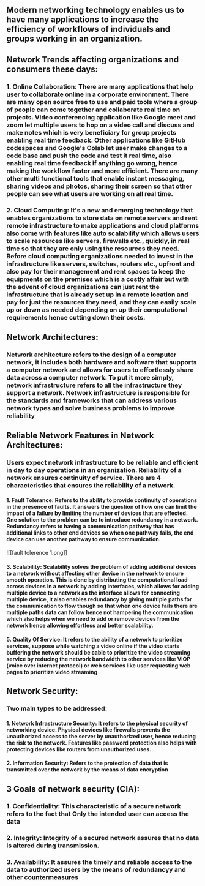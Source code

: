 ## Modern networking technology enables us to have many applications to increase the efficiency of workflows of individuals and  groups working in an organization.

## Network Trends affecting organizations and consumers these days:

### 1. Online Collaboration: There are many applications that help user to collaborate online in a corporate environment. There are many open source free to use and paid tools where a group of people can come together and collaborate real time on projects. Video conferencing application like Google meet and zoom let multiple users to hop on a video call and discuss and make notes which is very beneficiary for group projects enabling real time feedback. Other applications like GitHub codespaces and Google's Colab let user make changes to a code base and push the code and test it real time, also enabling real time feedback if anything go wrong, hence making the workflow faster and more efficient. There are many other multi functional tools that enable instant messaging, sharing videos and photos, sharing their screen so that other people can see what users are working on all real time.

### 2. Cloud Computing: It's a new and emerging technology that enables organizations to store data on remote servers and rent remote infrastructure to make applications and cloud platforms also come with features like auto scalability which allows users to scale resources like servers, firewalls etc., quickly, in real time so that they are only using the resources they need. Before cloud computing organizations needed to invest in the infrastructure like servers, switches, routers etc., upfront and also pay for their management and rent spaces to keep the equipments on the premises which is a costly affair but with the advent of cloud organizations can just rent the infrastructure that is already set up in a remote location and pay for just the resources they need, and they can easily scale up or down as needed depending on up their computational requirements hence cutting down their costs. 

## Network Architectures:

### Network architecture refers to the design of a computer network, it includes both hardware and software that supports a computer network and allows for users to effortlessly share data across a computer network. To put it more simply, network infrastructure refers to all the infrastructure they support a network. Network infrastructure is responsible for the standards and frameworks that can address various network types and solve business problems to improve reliability

## Reliable Network Features in Network Architectures:

### Users expect network infrastructure to be reliable and efficient in day to day operations in an organization. Reliability of a network ensures continuity of service. There are 4 characteristics that ensures the reliability of a network. 

#### 1. Fault Tolerance: Refers to the ability to provide continuity of operations in the presence of faults. It answers the question of how one can limit the impact of a failure by limiting the number of devices that are effected. One solution to the problem can be to introduce redundancy in a network. Redundancy refers to having a communication pathway that has additional links to other end devices so when one pathway fails, the end device can use another pathway to ensure communication.
![[fault tolerence 1.png]]

#### 3. Scalability: Scalability solves the problem of adding additional devices to a network without affecting other device in the network to ensure smooth operation. This is done by distributing the computational load across devices in a network by adding interfaces, which allows for adding multiple device to a network as the interface allows for connecting multiple device, it also enables redundancy by giving multiple paths for the communication to flow though so that when one device fails there are multiple paths data can follow hence not hampering the communication which also helps when we need to add or remove devices from the network hence allowing effortless and better scalability. 

#### 5. Quality Of Service: It refers to the ability of a network to prioritize services, suppose while watching a video online if the video starts buffering the network should be cable to prioritize the video streaming service by reducing the network bandwidth to other services like VIOP (voice over internet protocol) or web services like user requesting web pages to prioritize video streaming 

## Network Security:

### Two main types to be addressed:

#### 1. Network Infrastructure Security: It refers to the physical security of networking device. Physical devices like firewalls prevents the unauthorized access to the server by unauthorized user, hence reducing the risk to the network. Features like password protection also helps with protecting devices like routers from unauthorized uses. 

#### 2. Information Security: Refers to the protection of data that is transmitted over the network by the means of data encryption

## 3 Goals of network security (CIA):

### 1. Confidentiality: This characteristic of a secure network refers to the fact that Only the intended user can access the data

### 2. Integrity: Integrity of a secured network assures that no data is altered during transmission.

### 3. Availability: It assures the timely and reliable access to the data to authorized users by the means of redundancyy and other countermeasures